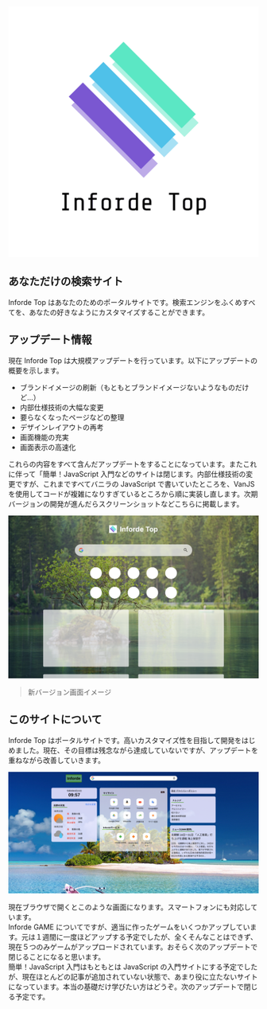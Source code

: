 ![Inforde Top](./image/logo.png)

## あなただけの検索サイト

Inforde Top はあなたのためのポータルサイトです。検索エンジンをふくめすべてを、あなたの好きなようにカスタマイズすることができます。

## アップデート情報

現在 Inforde Top は大規模アップデートを行っています。以下にアップデートの概要を示します。

- ブランドイメージの刷新（もともとブランドイメージないようなものだけど…）
- 内部仕様技術の大幅な変更
- 要らなくなったページなどの整理
- デザインレイアウトの再考
- 画面機能の充実
- 画面表示の高速化

これらの内容をすべて含んだアップデートをすることになっています。またこれに伴って「簡単！JavaScript 入門などのサイトは閉じます。内部仕様技術の変更ですが、これまですべてバニラの JavaScript で書いていたところを、VanJS を使用してコードが複雑になりすぎているところから順に実装し直します。次期バージョンの開発が進んだらスクリーンショットなどこちらに掲載します。

![新バージョン画面イメージ](./image/MacBook%20Air%20-%201.png)

> 新バージョン画面イメージ

## このサイトについて

Inforde Top はポータルサイトです。高いカスタマイズ性を目指して開発をはじめました。現在、その目標は残念ながら達成していないですが、アップデートを重ねながら改善していきます。

![Inforde Topのスクリーンショット](./image/Inforde_ScreenShot.png)

現在ブラウザで開くとこのような画面になります。スマートフォンにも対応しています。  
Inforde GAME についてですが、適当に作ったゲームをいくつかアップしています。元は１週間に一度ほどアップする予定でしたが、全くそんなことはできず、現在５つのみゲームがアップロードされています。おそらく次のアップデートで閉じることになると思います。  
簡単！JavaScript 入門はもともとは JavaScript の入門サイトにする予定でしたが、現在ほとんどの記事が追加されていない状態で、あまり役に立たないサイトになっています。本当の基礎だけ学びたい方はどうぞ。次のアップデートで閉じる予定です。
